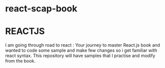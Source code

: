 # react-scap-book

# REACTJS

I am going through road to react : Your journey to master React.js book and wanted to code some sample and make few changes so i get familiar with react syntax.
This repository will have samples that I practise and modify from the book.
